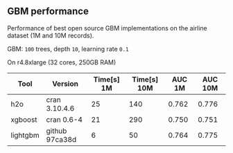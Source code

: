 
## GBM performance

Performance of best open source GBM implementations on the airline dataset (1M and 10M records).

GBM: `100` trees, depth `10`, learning rate `0.1`

On r4.8xlarge (32 cores, 250GB RAM)


Tool     |  Version        | Time[s] 1M  |  Time[s] 10M  |   AUC 1M  |   AUC 10M
---------|-----------------|-------------|---------------|-----------|------------
h2o      |  cran 3.10.4.6  |   25        |    140        |   0.762   |   0.776
xgboost  |  cran 0.6-4     |   21        |    290        |   0.750   |   0.751
lightgbm |  github 97ca38d |    6        |     50        |   0.764   |   0.775





